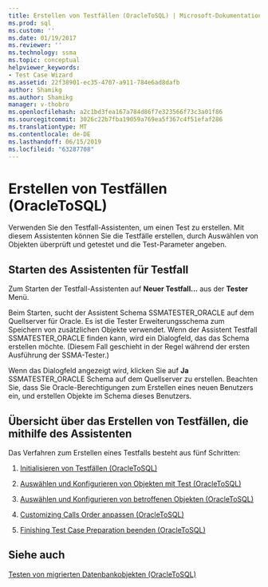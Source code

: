 ```yaml
---
title: Erstellen von Testfällen (OracleToSQL) | Microsoft-Dokumentation
ms.prod: sql
ms.custom: ''
ms.date: 01/19/2017
ms.reviewer: ''
ms.technology: ssma
ms.topic: conceptual
helpviewer_keywords:
- Test Case Wizard
ms.assetid: 22f38901-ec35-4707-a911-784e6ad8dafb
author: Shamikg
ms.author: Shamikg
manager: v-thobro
ms.openlocfilehash: a2c1bd3fea167a784d86f7e323566f73c3a01f86
ms.sourcegitcommit: 3026c22b7fba19059a769ea5f367c4f51efaf286
ms.translationtype: MT
ms.contentlocale: de-DE
ms.lasthandoff: 06/15/2019
ms.locfileid: "63287708"
---
```

# <a name="creating-test-cases-oracletosql"></a>Erstellen von Testfällen (OracleToSQL)
Verwenden Sie den Testfall-Assistenten, um einen Test zu erstellen. Mit diesem Assistenten können Sie die Testfälle erstellen, durch Auswählen von Objekten überprüft und getestet und die Test-Parameter angeben.  
  
## <a name="starting-the-test-case-wizard"></a>Starten des Assistenten für Testfall  
Zum Starten der Testfall-Assistenten auf **Neuer Testfall...**  aus der **Tester** Menü.  
  
Beim Starten, sucht der Assistent Schema SSMATESTER_ORACLE auf dem Quellserver für Oracle. Es ist die Tester Erweiterungsschema zum Speichern von zusätzlichen Objekte verwendet. Wenn der Assistent Testfall SSMATESTER_ORACLE finden kann, wird ein Dialogfeld, das das Schema erstellen möchte. (Diesem Fall geschieht in der Regel während der ersten Ausführung der SSMA-Tester.)  
  
Wenn das Dialogfeld angezeigt wird, klicken Sie auf **Ja** SSMATESTER_ORACLE Schema auf dem Quellserver zu erstellen. Beachten Sie, dass Sie Oracle-Berechtigungen zum Erstellen eines neuen Benutzers ein, und erstellen Objekte im Schema dieses Benutzers.  
  
## <a name="overview-of-creating-test-cases-using-the-wizard"></a>Übersicht über das Erstellen von Testfällen, die mithilfe des Assistenten  
Das Verfahren zum Erstellen eines Testfalls besteht aus fünf Schritten:  
  
1.  [Initialisieren von Testfällen &#40;OracleToSQL&#41;](../../ssma/oracle/initializing-test-cases-oracletosql.md)  
  
2.  [Auswählen und Konfigurieren von Objekten mit Test &#40;OracleToSQL&#41;](../../ssma/oracle/selecting-and-configuring-objects-to-test-oracletosql.md)  
  
3.  [Auswählen und Konfigurieren von betroffenen Objekten &#40;OracleToSQL&#41;](../../ssma/oracle/selecting-and-configuring-affected-objects-oracletosql.md)  
  
4.  [Customizing Calls Order anpassen &#40;OracleToSQL&#41;](../../ssma/oracle/customizing-calls-order-oracletosql.md)  
  
5.  [Finishing Test Case Preparation beenden &#40;OracleToSQL&#41;](../../ssma/oracle/finishing-test-case-preparation-oracletosql.md)  
  
## <a name="see-also"></a>Siehe auch  
[Testen von migrierten Datenbankobjekten &#40;OracleToSQL&#41;](../../ssma/oracle/testing-migrated-database-objects-oracletosql.md)  
  
